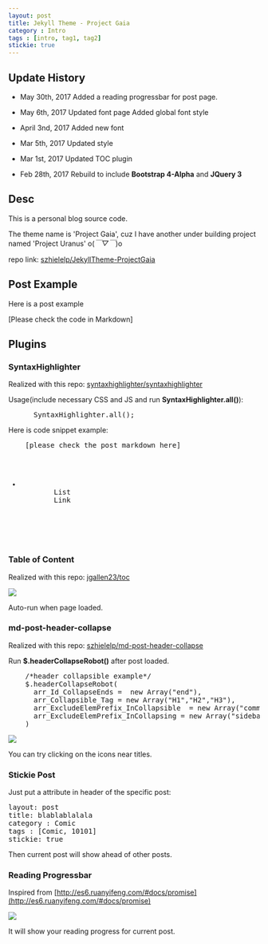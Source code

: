 ```yaml
---
layout: post
title: Jekyll Theme - Project Gaia
category : Intro
tags : [intro, tag1, tag2]
stickie: true
---
```

## Update History

- May 30th, 2017
Added a reading progressbar for post page.

- May 6th, 2017
Updated font page
Added global font style

- April 3nd, 2017
Added new font

- Mar 5th, 2017
Updated style

- Mar 1st, 2017
Updated TOC plugin

- Feb 28th, 2017
Rebuild to include **Bootstrap 4-Alpha** and **JQuery 3**

## Desc

This is a personal blog source code.

The theme name is 'Project Gaia', cuz I have another under building project named 'Project Uranus' o(*￣▽￣*)o

repo link: [szhielelp/JekyllTheme-ProjectGaia](https://github.com/szhielelp/JekyllTheme-ProjectGaia)

## Post Example

Here is a post example

[Please check the code in Markdown]

## Plugins

### SyntaxHighlighter

Realized with this repo: [    syntaxhighlighter/syntaxhighlighter](https://github.com/syntaxhighlighter/syntaxhighlighter)

Usage(include necessary CSS and JS and run **SyntaxHighlighter.all()**):

<pre class="brush: html">
      SyntaxHighlighter.all();
</pre>

Here is code snippet example:

<pre class="brush: html">
    [please check the post markdown here]
    <ul>
      <li class="headerlink">
        <a class="content active">List</a>
        <a class="link inactived">Link</a>
      </li>
    </ul>
</pre>

### Table of Content

Realized with this repo: [    jgallen23/toc  ](https://github.com/jgallen23/toc)

![](   https://szhielelp.github.io/JekyllTheme-ProjectGaia/demo/X2.png   )

Auto-run when page loaded.

### md-post-header-collapse

Realized with this repo: [    szhielelp/md-post-header-collapse  ](https://github.com/szhielelp/md-post-header-collapse)

Run **$.headerCollapseRobot()** after post loaded.

<pre class="brush: js">
    /*header collapsible example*/
    $.headerCollapseRobot(
      arr_Id_CollapseEnds =  new Array("end"),                       
      arr_Collapsible_Tag = new Array("H1","H2","H3"),                       
      arr_ExcludeElemPrefix_InCollapsible  = new Array("comment-"),      
      arr_ExcludeElemPrefix_InCollapsing = new Array("sidebar-toc-Ik4D-")
    )
</pre>

![](   https://szhielelp.github.io/JekyllTheme-ProjectGaia/demo/X1.png   )

You can try clicking on the icons near titles.

### Stickie Post

Just put a attribute in header of the specific post:

 <pre class="brush: html; highlight: [5]">
layout: post
title: blablablalala
category : Comic
tags : [Comic, 10101]
stickie: true
</pre>


Then current post will show ahead of other posts.

### Reading Progressbar

Inspired from [http://es6.ruanyifeng.com/#docs/promise](http://es6.ruanyifeng.com/#docs/promise)

![](   https://szhielelp.github.io/JekyllTheme-ProjectGaia/demo/X4.png   )

It will show your reading progress for current post.
